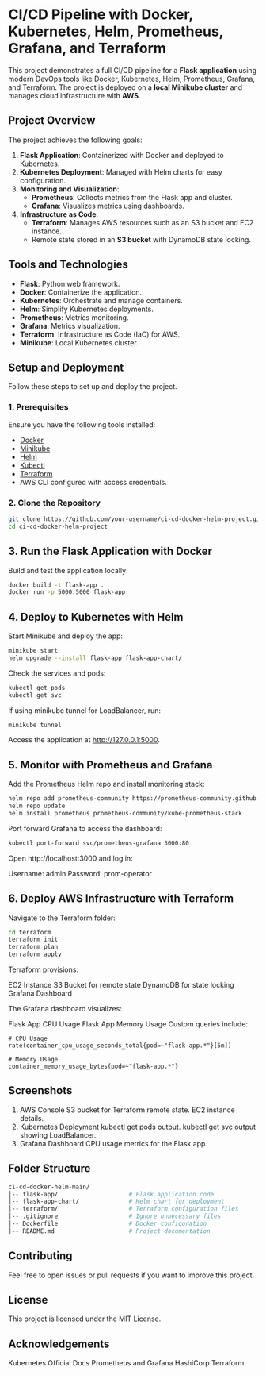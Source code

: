 # CI/CD Pipeline with Docker, Kubernetes, Helm, Prometheus, Grafana, and Terraform 

This project demonstrates a full CI/CD pipeline for a **Flask application** using modern DevOps tools like Docker, Kubernetes, Helm, Prometheus, Grafana, and Terraform. The project is deployed on a **local Minikube cluster** and manages cloud infrastructure with **AWS**.


##  **Project Overview**

The project achieves the following goals:

1. **Flask Application**: Containerized with Docker and deployed to Kubernetes.
2. **Kubernetes Deployment**: Managed with Helm charts for easy configuration.
3. **Monitoring and Visualization**:
   - **Prometheus**: Collects metrics from the Flask app and cluster.
   - **Grafana**: Visualizes metrics using dashboards.
4. **Infrastructure as Code**:
   - **Terraform**: Manages AWS resources such as an S3 bucket and EC2 instance.
   - Remote state stored in an **S3 bucket** with DynamoDB state locking.


## **Tools and Technologies**

- **Flask**: Python web framework.
- **Docker**: Containerize the application.
- **Kubernetes**: Orchestrate and manage containers.
- **Helm**: Simplify Kubernetes deployments.
- **Prometheus**: Metrics monitoring.
- **Grafana**: Metrics visualization.
- **Terraform**: Infrastructure as Code (IaC) for AWS.
- **Minikube**: Local Kubernetes cluster.


## **Setup and Deployment**

Follow these steps to set up and deploy the project.

### **1. Prerequisites**

Ensure you have the following tools installed:

- [Docker](https://www.docker.com)
- [Minikube](https://minikube.sigs.k8s.io/)
- [Helm](https://helm.sh)
- [Kubectl](https://kubernetes.io/docs/tasks/tools/)
- [Terraform](https://www.terraform.io)
- AWS CLI configured with access credentials.


### **2. Clone the Repository**

```bash
git clone https://github.com/your-username/ci-cd-docker-helm-project.git
cd ci-cd-docker-helm-project
```

## 3. Run the Flask Application with Docker
Build and test the application locally:

```bash
docker build -t flask-app .
docker run -p 5000:5000 flask-app
```

## 4. Deploy to Kubernetes with Helm
Start Minikube and deploy the app:

```bash
minikube start
helm upgrade --install flask-app flask-app-chart/
```
Check the services and pods:

```bash
kubectl get pods
kubectl get svc
```
If using minikube tunnel for LoadBalancer, run:

```bash
minikube tunnel
```
Access the application at http://127.0.0.1:5000.

## 5. Monitor with Prometheus and Grafana
Add the Prometheus Helm repo and install monitoring stack:

```bash
helm repo add prometheus-community https://prometheus-community.github.io/helm-charts
helm repo update
helm install prometheus prometheus-community/kube-prometheus-stack
```

Port forward Grafana to access the dashboard:

```bash
kubectl port-forward svc/prometheus-grafana 3000:80
```

Open http://localhost:3000 and log in:

Username: admin
Password: prom-operator

## 6. Deploy AWS Infrastructure with Terraform
Navigate to the Terraform folder:

```bash
cd terraform
terraform init
terraform plan
terraform apply
```
Terraform provisions:

EC2 Instance
S3 Bucket for remote state
DynamoDB for state locking
Grafana Dashboard

The Grafana dashboard visualizes:

Flask App CPU Usage
Flask App Memory Usage
Custom queries include:

```promql
# CPU Usage
rate(container_cpu_usage_seconds_total{pod=~"flask-app.*"}[5m])

# Memory Usage
container_memory_usage_bytes{pod=~"flask-app.*"}
```

## Screenshots

1. AWS Console
S3 bucket for Terraform remote state.
EC2 instance details.
2. Kubernetes Deployment
kubectl get pods output.
kubectl get svc output showing LoadBalancer.
3. Grafana Dashboard
CPU usage metrics for the Flask app.

## Folder Structure

```bash
ci-cd-docker-helm-main/
│-- flask-app/                    # Flask application code
│-- flask-app-chart/              # Helm chart for deployment
│-- terraform/                    # Terraform configuration files
│-- .gitignore                    # Ignore unnecessary files
│-- Dockerfile                    # Docker configuration
│-- README.md                     # Project documentation

```
## Contributing

Feel free to open issues or pull requests if you want to improve this project.

## License

This project is licensed under the MIT License.

## Acknowledgements

Kubernetes Official Docs
Prometheus and Grafana
HashiCorp Terraform

